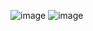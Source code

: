 ![image](https://github.com/86PP/Full-Black-Theme/assets/86835590/5cbe5d5c-e062-4b47-aa76-63b41a0ec2fd)
![image](https://github.com/86PP/Full-Black-Theme/assets/86835590/73aa93dd-dd27-44d5-b7f5-8f59922bb7b7)
